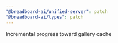 ```yaml
---
"@breadboard-ai/unified-server": patch
"@breadboard-ai/types": patch
---
```


Incremental progress toward gallery cache
